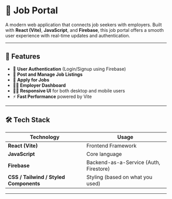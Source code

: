 # 💼 Job Portal

A modern web application that connects job seekers with employers. Built with **React (Vite)**, **JavaScript**, and **Firebase**, this job portal offers a smooth user experience with real-time updates and authentication.

---

## 🚀 Features

- 🔐 **User Authentication** (Login/Signup using Firebase)
- 📝 **Post and Manage Job Listings**
- 📄 **Apply for Jobs**
- 👩‍💼 **Employer Dashboard**
- 👨‍💻 **Responsive UI** for both desktop and mobile users
- ⚡ **Fast Performance** powered by Vite

---

## 🛠️ Tech Stack

| Technology | Usage |
|------------|-------|
| **React (Vite)** | Frontend Framework |
| **JavaScript** | Core language |
| **Firebase** | Backend-as-a-Service (Auth, Firestore) |
| **CSS / Tailwind / Styled Components** | Styling (based on what you used) |

---

